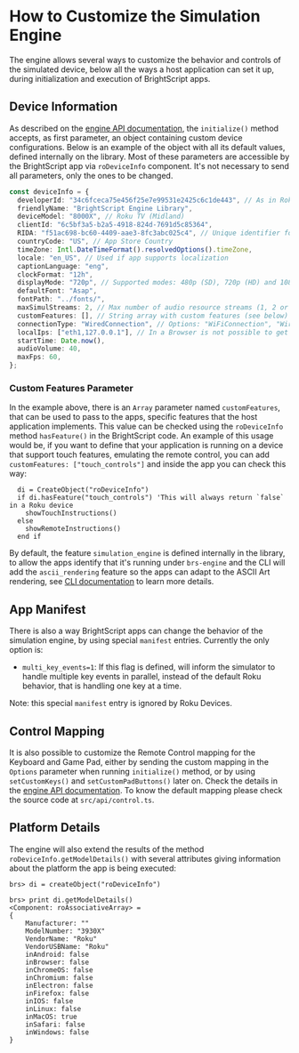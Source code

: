 # How to Customize the Simulation Engine

The engine allows several ways to customize the behavior and controls of the simulated device, below all the ways a host application can set it up, during initialization and execution of BrightScript apps.

## Device Information

As described on the [engine API documentation](engine-api.md), the `initialize()` method accepts, as first parameter, an object containing custom device configurations. Below is an example of the object with all its default values, defined internally on the library. Most of these parameters are accessible by the BrightScript app via `roDeviceInfo` component. It's not necessary to send all parameters, only the ones to be changed.

```ts
const deviceInfo = {
  developerId: "34c6fceca75e456f25e7e99531e2425c6c1de443", // As in Roku devices, segregates Registry data (can't have a dot)
  friendlyName: "BrightScript Engine Library",
  deviceModel: "8000X", // Roku TV (Midland)
  clientId: "6c5bf3a5-b2a5-4918-824d-7691d5c85364",
  RIDA: "f51ac698-bc60-4409-aae3-8fc3abc025c4", // Unique identifier for advertisement tracking
  countryCode: "US", // App Store Country
  timeZone: Intl.DateTimeFormat().resolvedOptions().timeZone,
  locale: "en_US", // Used if app supports localization
  captionLanguage: "eng",
  clockFormat: "12h",
  displayMode: "720p", // Supported modes: 480p (SD), 720p (HD) and 1080p (FHD)
  defaultFont: "Asap",
  fontPath: "../fonts/",
  maxSimulStreams: 2, // Max number of audio resource streams (1, 2 or 3)
  customFeatures: [], // String array with custom features (see below)
  connectionType: "WiredConnection", // Options: "WiFiConnection", "WiredConnection", ""
  localIps: ["eth1,127.0.0.1"], // In a Browser is not possible to get a real IP, populate it on NodeJS or Electron.
  startTime: Date.now(),
  audioVolume: 40,
  maxFps: 60,
};
```

### Custom Features Parameter

In the example above, there is an `Array` parameter named `customFeatures`, that can be used to pass to the apps, specific features that the host application implements. This value can be checked using the `roDeviceInfo` method `hasFeature()` in the BrightScript code. An example of this usage would be, if you want to define that your application is running on a device that support touch features, emulating the remote control, you can add `customFeatures: ["touch_controls"]` and inside the app you can check this way:

```brs
  di = CreateObject("roDeviceInfo")
  if di.hasFeature("touch_controls") 'This will always return `false` in a Roku device
    showTouchInstructions()
  else
    showRemoteInstructions()
  end if
```

By default, the feature `simulation_engine` is defined internally in the library, to allow the apps identify that it's running under `brs-engine` and the CLI will add the `ascii_rendering` feature so the apps can adapt to the ASCII Art rendering, see [CLI documentation](run-as-cli.md) to learn more details.

## App Manifest

There is also a way BrightScript apps can change the behavior of the simulation engine, by using special `manifest` entries. Currently the only option is:

- `multi_key_events=1`: If this flag is defined, will inform the simulator to handle multiple key events in parallel, instead of the default Roku behavior, that is handling one key at a time.

Note: this special `manifest` entry is ignored by Roku Devices.

## Control Mapping

It is also possible to customize the Remote Control mapping for the Keyboard and Game Pad, either by sending the custom mapping in the `Options` parameter when running `initialize()` method, or by using `setCustomKeys()` and `setCustomPadButtons()` later on. Check the details in the [engine API documentation](engine-api.md). To know the default mapping please check the source code at `src/api/control.ts`.

## Platform Details

The engine will also extend the results of the method `roDeviceInfo.getModelDetails()` with several attributes giving information about the platform the app is being executed:

```brs
brs> di = createObject("roDeviceInfo")

brs> print di.getModelDetails()
<Component: roAssociativeArray> =
{
    Manufacturer: ""
    ModelNumber: "3930X"
    VendorName: "Roku"
    VendorUSBName: "Roku"
    inAndroid: false
    inBrowser: false
    inChromeOS: false
    inChromium: false
    inElectron: false
    inFirefox: false
    inIOS: false
    inLinux: false
    inMacOS: true
    inSafari: false
    inWindows: false
}
```
